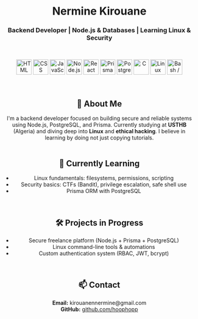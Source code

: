 <!-- PROFILE HEADER -->
<h1 align="center">Nermine Kirouane</h1>
<h3 align="center">Backend Developer | Node.js & Databases | Learning Linux & Security</h3>

<br />


<p align="center">
  <!-- HTML -->
  <img src="https://cdn.jsdelivr.net/gh/devicons/devicon/icons/html5/html5-original.svg" height="40" alt="HTML" />
  
  <!-- CSS -->
  <img src="https://cdn.jsdelivr.net/gh/devicons/devicon/icons/css3/css3-original.svg" height="40" alt="CSS" />
  
  <!-- JavaScript -->
  <img src="https://cdn.jsdelivr.net/gh/devicons/devicon/icons/javascript/javascript-original.svg" height="40" alt="JavaScript" />

  <!-- Node.js -->
  <img src="https://cdn.jsdelivr.net/gh/devicons/devicon/icons/nodejs/nodejs-original.svg" height="40" alt="Node.js" />

  <!-- React -->
  <img src="https://cdn.jsdelivr.net/gh/devicons/devicon/icons/react/react-original.svg" height="40" alt="React" />

  <!-- Prisma (works now) -->
  <img src="https://raw.githubusercontent.com/prisma/prisma/main/docs/static/img/logo.svg" height="40" alt="Prisma" />

  <!-- PostgreSQL -->
  <img src="https://cdn.jsdelivr.net/gh/devicons/devicon/icons/postgresql/postgresql-original.svg" height="40" alt="PostgreSQL" />

  <!-- C Language -->
  <img src="https://cdn.jsdelivr.net/gh/devicons/devicon/icons/c/c-original.svg" height="40" alt="C" />

  <!-- Linux -->
  <img src="https://cdn.jsdelivr.net/gh/devicons/devicon/icons/linux/linux-original.svg" height="40" alt="Linux" />

  <!-- Bash (for .env and CLI scripting) -->
  <img src="https://cdn.jsdelivr.net/gh/devicons/devicon/icons/bash/bash-original.svg" height="40" alt="Bash / .env" />

</p>


<br />

<!-- ABOUT ME -->
<h2 align="center">📌 About Me</h2>

<p align="center" style="max-width: 700px; margin: auto;">
  I'm a backend developer focused on building secure and reliable systems using Node.js, PostgreSQL, and Prisma.  
  Currently studying at <strong>USTHB</strong> (Algeria) and diving deep into <strong>Linux</strong> and <strong>ethical hacking</strong>.  
  I believe in learning by doing  not just copying tutorials.
</p>

<br />

<!-- CURRENT FOCUS -->
<h2 align="center">🧪 Currently Learning</h2>

<ul align="center">
  <li>Linux fundamentals: filesystems, permissions, scripting</li>
  <li>Security basics: CTFs (Bandit), privilege escalation, safe shell use</li>
  <li>Prisma ORM with PostgreSQL</li>
</ul>

<br />

<!-- PROJECTS -->
<h2 align="center">🛠️ Projects in Progress</h2>

<ul align="center">
  <li>Secure freelance platform (Node.js + Prisma + PostgreSQL)</li>
  <li>Linux command-line tools & automations</li>
  <li>Custom authentication system (RBAC, JWT, bcrypt)</li>
</ul>

<br />

<!-- CONTACT -->
<h2 align="center">📫 Contact</h2>

<p align="center">
  <strong>Email:</strong> kirouanennermine@gmail.com  
  <br />
  <strong>GitHub:</strong> <a href="https://github.com/hoophopp">github.com/hoophopp</a>
</p>




<!---
hoophopp/hoophopp is a ✨ special ✨ repository because its `README.md` (this file) appears on your GitHub profile.
You can click the Preview link to take a look at your changes.
--->

